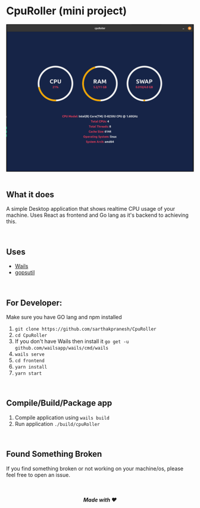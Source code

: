 # CpuRoller (mini project)

<div align="center">

<img src="./sample.png" />

</div>

<br />

## What it does

A simple Desktop application that shows realtime CPU usage of your machine. Uses React as frontend and Go lang as it's backend to achieving this.

<br />

## Uses

- [Wails](https://github.com/wailsapp/wails)
- [gopsutil](https://github.com/shirou/gopsutil)

<br />

## For Developer:

Make sure you have GO lang and npm installed
<br />

1. `git clone https://github.com/sarthakpranesh/CpuRoller`
2. `cd CpuRoller`
3. If you don't have Wails then install it `go get -u github.com/wailsapp/wails/cmd/wails`
4. `wails serve`
5. `cd frontend`
6. `yarn install`
7. `yarn start`

<br />

## Compile/Build/Package app

1. Compile application using `wails build`
2. Run application `./build/cpuRoller`

<br/>

## Found Something Broken

If you find something broken or not working on your machine/os, please feel free to open an issue.

<br />

<div align="center">

##### Made with ❤️

</div>
